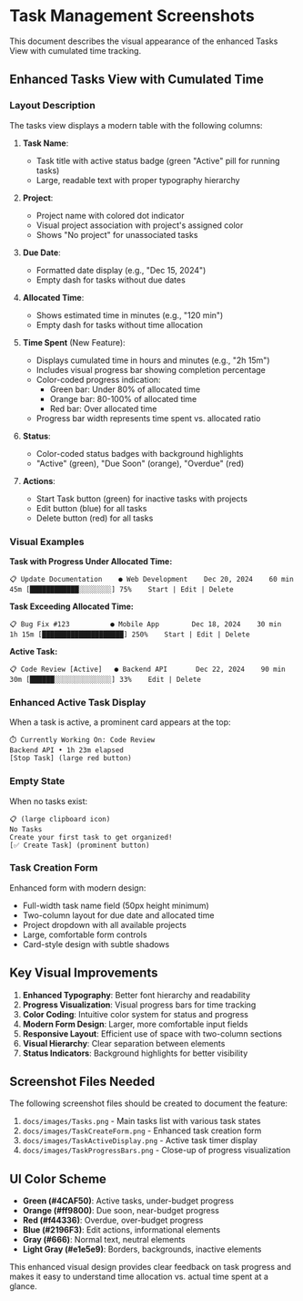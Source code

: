 # Task Management Screenshots

This document describes the visual appearance of the enhanced Tasks View with cumulated time tracking.

## Enhanced Tasks View with Cumulated Time

### Layout Description

The tasks view displays a modern table with the following columns:

1. **Task Name**: 
   - Task title with active status badge (green "Active" pill for running tasks)
   - Large, readable text with proper typography hierarchy

2. **Project**:
   - Project name with colored dot indicator
   - Visual project association with project's assigned color
   - Shows "No project" for unassociated tasks

3. **Due Date**:
   - Formatted date display (e.g., "Dec 15, 2024")
   - Empty dash for tasks without due dates

4. **Allocated Time**:
   - Shows estimated time in minutes (e.g., "120 min")
   - Empty dash for tasks without time allocation

5. **Time Spent** (New Feature):
   - Displays cumulated time in hours and minutes (e.g., "2h 15m")
   - Includes visual progress bar showing completion percentage
   - Color-coded progress indication:
     - Green bar: Under 80% of allocated time
     - Orange bar: 80-100% of allocated time
     - Red bar: Over allocated time
   - Progress bar width represents time spent vs. allocated ratio

6. **Status**:
   - Color-coded status badges with background highlights
   - "Active" (green), "Due Soon" (orange), "Overdue" (red)

7. **Actions**:
   - Start Task button (green) for inactive tasks with projects
   - Edit button (blue) for all tasks  
   - Delete button (red) for all tasks

### Visual Examples

**Task with Progress Under Allocated Time:**
```
📋 Update Documentation    ● Web Development    Dec 20, 2024    60 min    45m [████████████░░░░░░░░] 75%    Start | Edit | Delete
```

**Task Exceeding Allocated Time:**
```
📋 Bug Fix #123          ● Mobile App        Dec 18, 2024    30 min    1h 15m [████████████████████] 250%    Start | Edit | Delete
```

**Active Task:**
```
📋 Code Review [Active]   ● Backend API       Dec 22, 2024    90 min    30m [██████░░░░░░░░░░░░░░] 33%    Edit | Delete
```

### Enhanced Active Task Display

When a task is active, a prominent card appears at the top:

```
⏱️ Currently Working On: Code Review
Backend API • 1h 23m elapsed
[Stop Task] (large red button)
```

### Empty State

When no tasks exist:
```
📋 (large clipboard icon)
No Tasks
Create your first task to get organized!
[✅ Create Task] (prominent button)
```

### Task Creation Form

Enhanced form with modern design:
- Full-width task name field (50px height minimum)
- Two-column layout for due date and allocated time
- Project dropdown with all available projects
- Large, comfortable form controls
- Card-style design with subtle shadows

## Key Visual Improvements

1. **Enhanced Typography**: Better font hierarchy and readability
2. **Progress Visualization**: Visual progress bars for time tracking
3. **Color Coding**: Intuitive color system for status and progress
4. **Modern Form Design**: Larger, more comfortable input fields
5. **Responsive Layout**: Efficient use of space with two-column sections
6. **Visual Hierarchy**: Clear separation between elements
7. **Status Indicators**: Background highlights for better visibility

## Screenshot Files Needed

The following screenshot files should be created to document the feature:

1. `docs/images/Tasks.png` - Main tasks list with various task states
2. `docs/images/TaskCreateForm.png` - Enhanced task creation form
3. `docs/images/TaskActiveDisplay.png` - Active task timer display
4. `docs/images/TaskProgressBars.png` - Close-up of progress visualization

## UI Color Scheme

- **Green (#4CAF50)**: Active tasks, under-budget progress
- **Orange (#ff9800)**: Due soon, near-budget progress  
- **Red (#f44336)**: Overdue, over-budget progress
- **Blue (#2196F3)**: Edit actions, informational elements
- **Gray (#666)**: Normal text, neutral elements
- **Light Gray (#e1e5e9)**: Borders, backgrounds, inactive elements

This enhanced visual design provides clear feedback on task progress and makes it easy to understand time allocation vs. actual time spent at a glance.